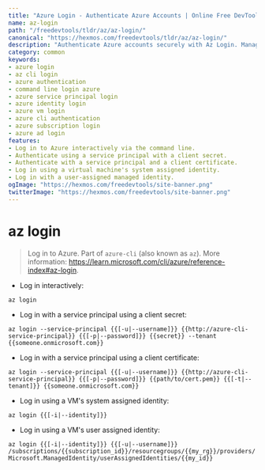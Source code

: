 ```yaml
---
title: "Azure Login - Authenticate Azure Accounts | Online Free DevTools by Hexmos"
name: az-login
path: "/freedevtools/tldr/az/az-login/"
canonical: "https://hexmos.com/freedevtools/tldr/az/az-login/"
description: "Authenticate Azure accounts securely with Az Login. Manage Azure subscriptions and resources through the command line. Free online tool, no registration required."
category: common
keywords:
- azure login
- az cli login
- azure authentication
- command line login azure
- azure service principal login
- azure identity login
- azure vm login
- azure cli authentication
- azure subscription login
- azure ad login
features:
- Log in to Azure interactively via the command line.
- Authenticate using a service principal with a client secret.
- Authenticate with a service principal and a client certificate.
- Log in using a virtual machine's system assigned identity.
- Log in with a user-assigned managed identity.
ogImage: "https://hexmos.com/freedevtools/site-banner.png"
twitterImage: "https://hexmos.com/freedevtools/site-banner.png"
---
```


# az login

> Log in to Azure.
> Part of `azure-cli` (also known as `az`).
> More information: <https://learn.microsoft.com/cli/azure/reference-index#az-login>.

- Log in interactively:

`az login`

- Log in with a service principal using a client secret:

`az login --service-principal {{[-u|--username]}} {{http://azure-cli-service-principal}} {{[-p|--password]}} {{secret}} --tenant {{someone.onmicrosoft.com}}`

- Log in with a service principal using a client certificate:

`az login --service-principal {{[-u|--username]}} {{http://azure-cli-service-principal}} {{[-p|--password]}} {{path/to/cert.pem}} {{[-t|--tenant]}} {{someone.onmicrosoft.com}}`

- Log in using a VM's system assigned identity:

`az login {{[-i|--identity]}}`

- Log in using a VM's user assigned identity:

`az login {{[-i|--identity]}} {{[-u|--username]}} /subscriptions/{{subscription_id}}/resourcegroups/{{my_rg}}/providers/Microsoft.ManagedIdentity/userAssignedIdentities/{{my_id}}`
